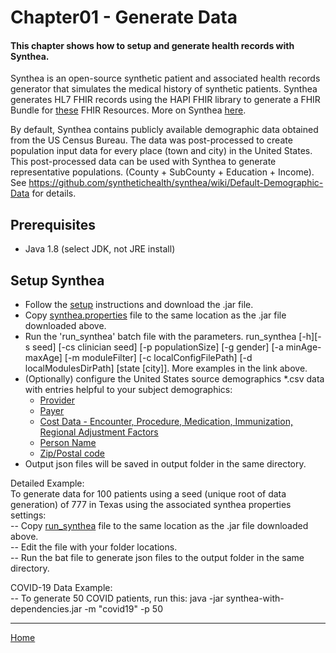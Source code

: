 # Chapter01 - Generate Data

#### This chapter shows how to setup and generate health records with Synthea.

Synthea is an open-source synthetic patient and associated health records generator that simulates the medical history of synthetic patients.
Synthea generates HL7 FHIR records using the HAPI FHIR library to generate a FHIR Bundle for [these](https://github.com/synthetichealth/synthea/wiki/HL7-FHIR) FHIR Resources.
More on Synthea [here](https://github.com/synthetichealth/synthea).

By default, Synthea contains publicly available demographic data obtained from the US Census Bureau. The data was post-processed to create population input data for every place (town and city) in the United States. This post-processed data can be used with Synthea to generate representative populations. (County + SubCounty + Education + Income).  See https://github.com/synthetichealth/synthea/wiki/Default-Demographic-Data for details.

## Prerequisites
* Java 1.8 (select JDK, not JRE install)

## Setup Synthea
* Follow the [setup](https://github.com/synthetichealth/synthea/wiki/Basic-Setup-and-Running) instructions and download the .jar file.
* Copy [synthea.properties](./synthea.properties) file to the same location as the .jar file downloaded above.
* Run the 'run_synthea' batch file with the parameters. run_synthea [-h][-s seed] 
            [-cs clinician seed]
            [-p populationSize]
            [-g gender]
            [-a minAge-maxAge]
            [-m moduleFilter]
            [-c localConfigFilePath]
            [-d localModulesDirPath]
            [state [city]]. More examples in the link above.
* (Optionally) configure the United States source demographics *.csv data with entries helpful to your subject demographics:
    * [Provider](https://github.com/synthetichealth/synthea/wiki/Provider-Data)
    * [Payer](https://github.com/synthetichealth/synthea/wiki/Payer-Data)
    * [Cost Data - Encounter, Procedure, Medication, Immunization, Regional Adjustment Factors](https://github.com/synthetichealth/synthea/wiki/Cost-Data)
    * [Person Name](https://github.com/synthetichealth/synthea/wiki/Name-Data)
    * [Zip/Postal code](https://github.com/synthetichealth/synthea/wiki/Zip-or-Postal-Codes) 
* Output json files will be saved in output folder in the same directory.

Detailed Example:\
To generate data for 100 patients using a seed (unique root of data generation) of 777 in Texas using the associated synthea properties settings:\
-- Copy [run_synthea](./run_synthea.bat) file to the same location as the .jar file downloaded above.\
-- Edit the file with your folder locations.\
-- Run the bat file to generate json files to the output folder in the same directory.

COVID-19 Data Example:\
-- To generate 50 COVID patients, run this: java -jar synthea-with-dependencies.jar -m "covid19" -p 50


***

[Home](https://github.com/cyberuna/AI-Starter-Kit-OnFHIR)
